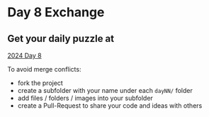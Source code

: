 # Day 8 Exchange

## Get your daily puzzle at

[2024 Day 8](https://adventofcode.com/2024/day/8)

To avoid merge conflicts:

* fork the project
* create a subfolder with your name under each `dayNN/` folder
* add files / folders / images into your subfolder
* create a Pull-Request to share your code and ideas with others


